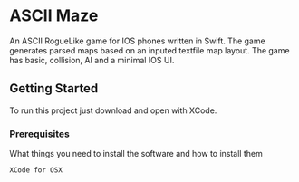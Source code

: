# ASCII Maze

An ASCII RogueLike game for IOS phones written in Swift. The game generates parsed maps based on an inputed textfile map layout. The game has basic, collision, AI and a minimal IOS UI. 

## Getting Started

To run this project just download and open with XCode.

### Prerequisites

What things you need to install the software and how to install them

```
XCode for OSX
```

